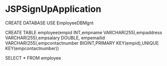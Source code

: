 # JSPSignUpApplication

CREATE DATABASE USE EmployeeDBMgnt

CREATE TABLE employee(empid INT,empname VARCHAR(255),empaddress VARCHAR(255),empsalary DOUBLE,
empemailid VARCHAR(255),empcontactnumber BIGINT,PRIMARY KEY(empid),UNIQUE KEY(empcontactnumber))

SELECT * FROM employee
